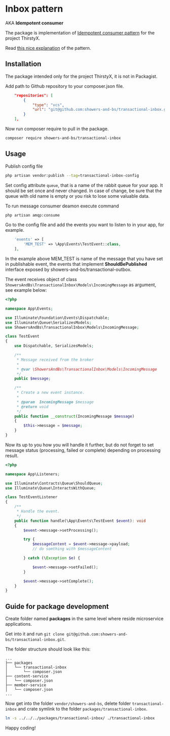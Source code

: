 # Inbox pattern

AKA **Idempotent consumer**

The package is implementation of [Idempotent consumer pattern](https://microservices.io/patterns/communication-style/idempotent-consumer.html) for the project ThirstyX.

Read [this nice explanation](https://softwaremill.com/microservices-101/#inbox-pattern) of the pattern.

## Installation

The package intended only for the project ThirstyX, it is not in Packagist.

Add path to Github repository to your composer.json file.

```json
    "repositories": [
        {
            "type": "vcs",
            "url": "git@github.com:showers-and-bs/transactional-inbox.git"
        }
    ],
```
Now run composer require to pull in the package.

```sh
composer require showers-and-bs/transactional-inbox
```
## Usage

Publish config file

```sh
php artisan vendor:publish --tag=transactional-inbox-config
```

Set config attribute `queue`, that is a name of the rabbit queue for your app. It should be set once and never changed. In case of change, be sure that the queue with old name is empty or you risk to lose some valuable data.

To run message consumer deamon execute command

```sh
php artisan amqp:consume
```

Go to the config file and add the events you want to listen to in your app, for example.

```php
    'events' => [
        'MEM_TEST' => \App\Events\TestEvent::class,
    ],
```

In the example above MEM_TEST is name of the message that you have set in publishable event, the events that implement **ShouldBePublished** interface exposed by showers-and-bs/transactional-outbox.

The event receives object of class `ShowersAndBs\TransactionalInbox\Models\IncomingMessage` as argument, see example below:

```php
<?php

namespace App\Events;

use Illuminate\Foundation\Events\Dispatchable;
use Illuminate\Queue\SerializesModels;
use ShowersAndBs\TransactionalInbox\Models\IncomingMessage;

class TestEvent
{
    use Dispatchable, SerializesModels;

    /**
     * Message received from the broker
     *
     * @var \ShowersAndBs\TransactionalInbox\Models\IncomingMessage
     */
    public $message;

    /**
     * Create a new event instance.
     *
     * @param  IncomingMessage $message
     * @return void
     */
    public function __construct(IncomingMessage $message)
    {
        $this->message = $message;
    }
}
```

Now its up to you how you will handle it further, but do not forget to set message status (processing, failed or complete) depending on processing result.
```php
<?php

namespace App\Listeners;

use Illuminate\Contracts\Queue\ShouldQueue;
use Illuminate\Queue\InteractsWithQueue;

class TestEventListener
{
    /**
     * Handle the event.
     */
    public function handle(\App\Events\TestEvent $event): void
    {
        $event->message->setProcessing();

        try {
            $messageContent = $event->message->payload;
            // do somthing with $messageContent

        } catch (\Exception $e) {

            $event->message->setFailed();
        }

        $event->message->setComplete();
    }
}
```

## Guide for package development

Create folder named **packages** in the same level where reside microservice applications.

Get into it and run `git clone git@github.com:showers-and-bs/transactional-inbox.git`.

The folder structure should look like this:

<pre>
<code>...
&#9500;&#9472;&#9472; packages
&#9474;   &#9492;&#9472;&#9472; transactional-inbox
&#9474;       &#9492;&#9472;&#9472; composer.json
&#9500;&#9472;&#9472; content-service
&#9474;   &#9492;&#9472;&#9472; composer.json
&#9500;&#9472;&#9472; member-service
&#9474;   &#9492;&#9472;&#9472; composer.json
...</code>
</pre>

Now get into the folder `vendor/showers-and-bs`, delete folder `transactional-inbox` and crate symlink to the folder `packages/transactional-inbox`.

```sh
ln -s ../../../packages/transactional-inbox/ ./transactional-inbox
```

Happy coding!
